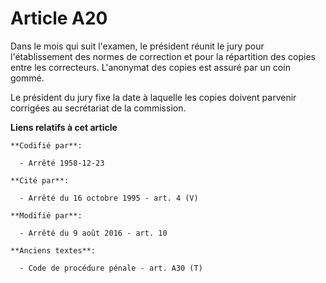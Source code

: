 # Article A20

Dans le mois qui suit l'examen, le président réunit le jury pour l'établissement des normes de correction et pour la
répartition des copies entre les correcteurs. L'anonymat des copies est assuré par un coin gommé.

Le président du jury fixe la date à laquelle les copies doivent parvenir corrigées au secrétariat de la commission.

**Liens relatifs à cet article**

	**Codifié par**:

	  - Arrêté 1958-12-23

	**Cité par**:

	  - Arrêté du 16 octobre 1995 - art. 4 (V)

	**Modifié par**:

	  - Arrêté du 9 août 2016 - art. 10

	**Anciens textes**:

	  - Code de procédure pénale - art. A30 (T)
